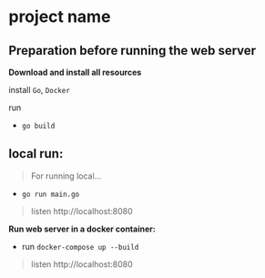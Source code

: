 # project name

**Preparation before running the web server**
-
**Download and install all resources**

install `Go`, `Docker`

run
* `go build`


**local run:**
-
>For running local...
>
* `go run main.go`
> listen http://localhost:8080

**Run web server in a docker container:**
* run `docker-compose up --build`
> listen http://localhost:8080